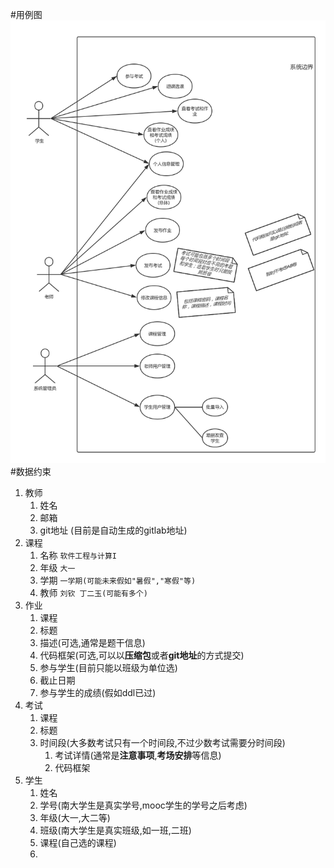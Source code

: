 #用例图
![](/UseCaseDiagram.png)
#数据约束
1. 教师
    1. 姓名 
    2. 邮箱
    3. git地址 (目前是自动生成的gitlab地址)
2. 课程
    1. 名称 `软件工程与计算I`
    2. 年级 `大一`
    3. 学期 `一学期(可能未来假如"暑假","寒假"等)`
    4. 教师 `刘钦 丁二玉(可能有多个)`
3. 作业
    1. 课程
    3. 标题
    4. 描述(可选,通常是题干信息)
    5. 代码框架(可选,可以以**压缩包**或者**git地址**的方式提交)
    6. 参与学生(目前只能以班级为单位选)
    7. 截止日期
    8. 参与学生的成绩(假如ddl已过)
4. 考试
    1. 课程
    2. 标题
    3. 时间段(大多数考试只有一个时间段,不过少数考试需要分时间段)
        1. 考试详情(通常是**注意事项**,**考场安排**等信息)
        2. 代码框架
4. 学生
    1. 姓名
    2. 学号(南大学生是真实学号,mooc学生的学号之后考虑)
    3. 年级(大一,大二等)
    4. 班级(南大学生是真实班级,如一班,二班)
    5. 课程(自己选的课程)
    6. 
    